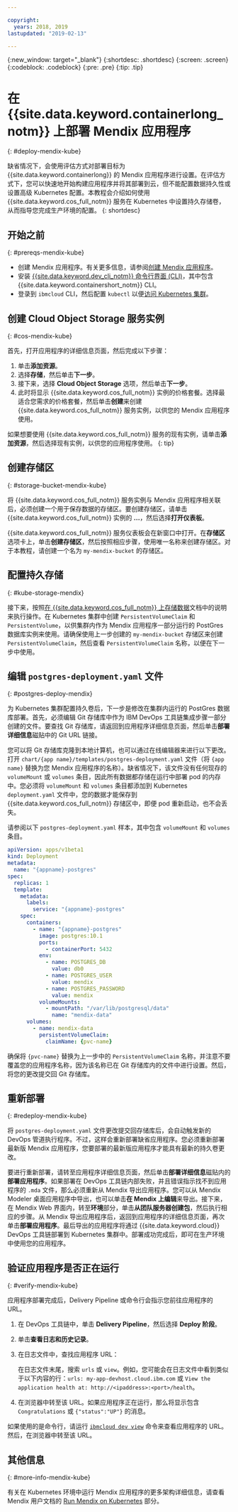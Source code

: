 ```yaml
---

copyright:
  years: 2018, 2019
lastupdated: "2019-02-13"

---
```


{:new_window: target="_blank"}
{:shortdesc: .shortdesc}
{:screen: .screen}
{:codeblock: .codeblock}
{:pre: .pre}
{:tip: .tip}

# 在 {{site.data.keyword.containerlong_notm}} 上部署 Mendix 应用程序
{: #deploy-mendix-kube}

缺省情况下，会使用评估方式对部署目标为 {{site.data.keyword.containerlong}} 的 Mendix 应用程序进行设置。在评估方式下，您可以快速地开始构建应用程序并将其部署到云，但不能配置数据持久性或设置高级 Kubernetes 配置。本教程会介绍如何使用 {{site.data.keyword.cos_full_notm}} 服务在 Kubernetes 中设置持久存储卷，从而指导您完成生产环境的配置。
{: shortdesc}

## 开始之前
{: #prereqs-mendix-kube}

- 创建 Mendix 应用程序。有关更多信息，请参阅[创建 Mendix 应用程序](/docs/apps/tutorials/tutorial_mendix_getting_started.html#create-mendix)。
- 安装 [{{site.data.keyword.dev_cli_notm}} 命令行界面 (CLI)](/docs/cli/index.html)，其中包含 {{site.data.keyword.containershort_notm}} CLI。
- 登录到 `ibmcloud` CLI，然后配置 `kubectl` 以便[访问 Kubernetes 集群](/docs/containers/cs_tutorials.html#cs_cluster_tutorial_lesson3)。

## 创建 Cloud Object Storage 服务实例
{: #cos-mendix-kube}

首先，打开应用程序的详细信息页面，然后完成以下步骤：
1. 单击**添加资源**。
2. 选择**存储**，然后单击**下一步**。
3. 接下来，选择 **Cloud Object Storage** 选项，然后单击**下一步**。
4. 此时将显示 {{site.data.keyword.cos_full_notm}} 实例的价格套餐。选择最适合您需求的价格套餐，然后单击**创建**来创建 {{site.data.keyword.cos_full_notm}} 服务实例，以供您的 Mendix 应用程序使用。

  如果想要使用 {{site.data.keyword.cos_full_notm}} 服务的现有实例，请单击**添加资源**，然后选择现有实例，以供您的应用程序使用。
  {: tip}

## 创建存储区
{: #storage-bucket-mendix-kube}

将 {{site.data.keyword.cos_full_notm}} 服务实例与 Mendix 应用程序相关联后，必须创建一个用于保存数据的存储区。要创建存储区，请单击 {{site.data.keyword.cos_full_notm}} 实例的 **...**，然后选择**打开仪表板**。  

{{site.data.keyword.cos_full_notm}} 服务仪表板会在新窗口中打开。在**存储区**选项卡上，单击**创建存储区**，然后按照相应步骤，使用唯一名称来创建存储区。对于本教程，请创建一个名为 `my-mendix-bucket` 的存储区。

## 配置持久存储
{: #kube-storage-mendix}

接下来，按照[在 {{site.data.keyword.cos_full_notm}} 上存储数据](/docs/containers/cs_storage_cos.html#object_storage)文档中的说明来执行操作。在 Kubernetes 集群中创建 `PersistentVolumeClaim` 和 `PersistentVolume`，以供集群内作为 Mendix 应用程序一部分运行的 PostGres 数据库实例来使用。请确保使用上一步创建的 `my-mendix-bucket` 存储区来创建 `PersistentVolumeClaim`，然后查看 `PersistentVolumeClaim` 名称，以便在下一步中使用。

## 编辑 `postgres-deployment.yaml` 文件
{: #postgres-deploy-mendix}

为 Kubernetes 集群配置持久卷后，下一步是修改在集群内运行的 PostGres 数据库部署。首先，必须编辑 Git 存储库中作为 IBM DevOps 工具链集成步骤一部分创建的文件。要查找 Git 存储库，请返回到应用程序详细信息页面，然后单击**部署详细信息**磁贴中的 Git URL 链接。  

您可以将 Git 存储库克隆到本地计算机，也可以通过在线编辑器来进行以下更改。打开 `chart/{app name}/templates/postgres-deployment.yaml` 文件（将 `{app name}` 替换为您 Mendix 应用程序的名称）。缺省情况下，该文件没有任何现存的 `volumeMount` 或 `volumes` 条目，因此所有数据都存储在运行中部署 pod 的内存中。您必须将 `volumeMount` 和 `volumes` 条目都添加到 Kubernetes `deployment.yaml` 文件中，您的数据才能保存到 {{site.data.keyword.cos_full_notm}} 存储区中，即便 pod 重新启动，也不会丢失。 

请参阅以下 `postgres-deployment.yaml` 样本，其中包含 `volumeMount` 和 `volumes` 条目。  
```yaml
apiVersion: apps/v1beta1
kind: Deployment
metadata:
  name: "{appname}-postgres"
spec:
  replicas: 1
  template:
    metadata:
      labels:
        service: "{appname}-postgres"
    spec:
      containers:
        - name: "{appname}-postgres"
          image: postgres:10.1
          ports:
            - containerPort: 5432
          env:
            - name: POSTGRES_DB
              value: db0
            - name: POSTGRES_USER
              value: mendix
            - name: POSTGRES_PASSWORD
              value: mendix
          volumeMounts:
            - mountPath: "/var/lib/postgresql/data"
              name: "mendix-data"
      volumes:
        - name: mendix-data
          persistentVolumeClaim:
            claimName: {pvc-name}
```

确保将 `{pvc-name}` 替换为上一步中的 `PersistentVolumeClaim` 名称，并注意不要覆盖您的应用程序名称，因为该名称已在 Git 存储库内的文件中进行设置。然后，将您的更改提交回 Git 存储库。

## 重新部署
{: #redeploy-mendix-kube}

将 `postgres-deployment.yaml` 文件更改提交回存储库后，会自动触发新的 DevOps 管道执行程序。不过，这样会重新部署缺省应用程序。您必须重新部署最新版 Mendix 应用程序，您要部署的最新版应用程序才能具有最新的持久卷更改。

要进行重新部署，请转至应用程序详细信息页面，然后单击**部署详细信息**磁贴内的**部署应用程序**。如果部署在 DevOps 工具链内部失败，并且错误指示找不到应用程序的 `.mda` 文件，那么必须重新从 Mendix 导出应用程序。您可以从 Mendix Modeler 桌面应用程序中导出，也可以单击**在 Mendix 上编辑**来导出。接下来，在 Mendix Web 界面内，转至**环境**部分，单击**从团队服务器创建包**，然后执行相应的步骤。从 Mendix 导出应用程序后，返回到应用程序的详细信息页面，再次单击**部署应用程序**。最后导出的应用程序将通过 {{site.data.keyword.cloud}} DevOps 工具链部署到 Kubernetes 集群中。部署成功完成后，即可在生产环境中使用您的应用程序。

## 验证应用程序是否正在运行
{: #verify-mendix-kube}

应用程序部署完成后，Delivery Pipeline 或命令行会指示您前往应用程序的 URL。

1. 在 DevOps 工具链中，单击 **Delivery Pipeline**，然后选择 **Deploy 阶段**。
2. 单击**查看日志和历史记录**。
3. 在日志文件中，查找应用程序 URL：

    在日志文件末尾，搜索 `urls` 或 `view`。例如，您可能会在日志文件中看到类似于以下内容的行：`urls: my-app-devhost.cloud.ibm.com` 或 `View the application health at: http://<ipaddress>:<port>/health`。

4. 在浏览器中转至该 URL。如果应用程序正在运行，那么将显示包含 `Congratulations` 或 `{"status":"UP"}` 的消息。

如果使用的是命令行，请运行 [`ibmcloud dev view`](/docs/cli/idt/commands.html#view) 命令来查看应用程序的 URL。然后，在浏览器中转至该 URL。

## 其他信息
{: #more-info-mendix-kube}

有关在 Kubernetes 环境中运行 Mendix 应用程序的更多架构详细信息，请查看 Mendix 用户文档的 [Run Mendix on Kubernetes](https://docs.mendix.com/developerportal/deploy/run-mendix-on-kubernetes) 部分。

